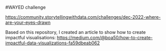 #WAYED challenge

https://community.storytellingwithdata.com/challenges/dec-2022-where-are-your-eyes-drawn

Based on this repository, I created an article to show how to create impactful visualisations: https://medium.com/@boa50/how-to-create-impactful-data-visualizations-fa59dbeab062